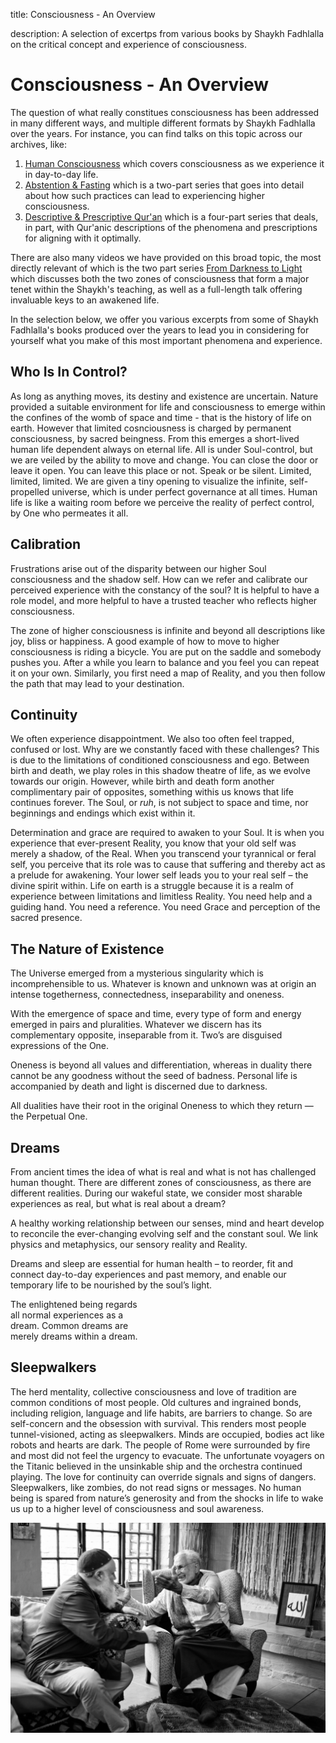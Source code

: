 title: Consciousness - An Overview

description: A selection of excertps from various books by Shaykh Fadhlalla on the critical concept and experience of consciousness.

# Consciousness - An Overview

The question of what really constitues consciousness has been addressed in many different ways, and multiple different formats by Shaykh Fadhlalla over the years. For instance, you can find talks on this topic across our archives, like:

1. [Human Consciousness](../../audios/single-talks/#human-consciousness) which covers consciousness as we experience it in day-to-day life.
2. [Abstention & Fasting](../../audios/series/abstention-fasting) which is a two-part series that goes into detail about how such practices can lead to experiencing higher consciousness.
3. [Descriptive & Prescriptive Qur'an](../../audios/series/descriptive-prescriptive-quran) which is a four-part series that deals, in part, with Qur'anic descriptions of the phenomena and prescriptions for aligning with it optimally.

There are also many videos we have provided on this broad topic, the most directly relevant of which is the two part series [From Darkness to Light](../../videos/quran/darkness-to-light/) which discusses both the two zones of consciousness that form a major tenet within the Shaykh's teaching, as well as a full-length talk offering invaluable keys to an awakened life.

In the selection below, we offer you various excerpts from some of Shaykh Fadhlalla's books produced over the years to lead you in considering for yourself what you make of this most important phenomena and experience.

## Who Is In Control?

As long as anything moves, its destiny and existence are uncertain. Nature provided a suitable environment for life and consciousness to emerge within the confines of the womb of space and time - that is the history of life on earth. However that limited cosnciousness is charged by permanent consciousness, by sacred beingness. From this emerges a short-lived human life dependent always on eternal life. All is under Soul-control, but we are veiled by the ability to move and change. You can close the door or leave it open. You can leave this place or not. Speak or be silent. Limited, limited, limited. We are given a tiny opening to visualize the infinite, self-propelled universe, which is under perfect governance at all times. Human life is like a waiting room before we perceive the reality of perfect control, by One who permeates it all.

## Calibration

Frustrations arise out of the disparity between our higher Soul consciousness and the shadow self. How can we refer and calibrate our perceived experience with the constancy of the soul? It is helpful to have a role model, and more helpful to have a trusted teacher who reflects higher consciousness. 

The zone of higher consciousness is infinite and beyond all descriptions like joy, bliss or happiness. A good example of how to move to higher consciousness is riding a bicycle. You are put on the saddle and somebody pushes you. After a while you learn to balance and you feel you can repeat it on your own. Similarly, you first need a map of Reality, and you then follow the path that may lead to your destination. 

## Continuity

We often experience disappointment. We also too often feel trapped, confused or lost. Why are we constantly faced with these challenges? This is due to the limitations of conditioned consciousness and ego. Between birth and death, we play roles in this shadow theatre of life, as we evolve towards our origin. However, while birth and death form another complimentary pair of opposites, something withis us knows that life continues forever. The Soul, or _ruh_, is not subject to space and time, nor beginnings and endings which exist within it.

Determination and grace are required to awaken to your Soul. It is when you experience that ever-present Reality, you know that your old self was merely a shadow, of the Real. When you transcend your tyrannical or feral self, you perceive that its role was to cause that suffering and thereby act as a prelude for awakening. Your lower self leads you to your real self – the divine spirit within. Life on earth is a struggle because it is a realm of experience between limitations and limitless Reality. You need help and a guiding hand. You need a reference. You need Grace and perception of the sacred presence. 

## The Nature of Existence   

The Universe emerged from a mysterious singularity which is incomprehensible to us. Whatever is known and unknown was at origin an intense togetherness, connectedness, inseparability and oneness.  

With the emergence of space and time, every type of form and energy emerged in pairs and pluralities. Whatever we discern has its complementary opposite, inseparable from it. Two’s are disguised expressions of the One.          

Oneness is beyond all values and differentiation, whereas in duality there cannot be any goodness without the seed of badness. Personal life is accompanied by death and light is discerned due to darkness.  

All dualities have their root in the original Oneness to which they return — the Perpetual One.    

## Dreams  

From ancient times the idea of what is real and what is not has challenged human thought. There are different zones of consciousness, as there are different realities. During our wakeful state, we consider most sharable experiences as real, but what is real about a dream?  

A healthy working relationship between our senses, mind and heart develop to reconcile the ever-changing evolving self and the constant soul. We link physics and metaphysics, our sensory reality and Reality.  

Dreams and sleep are essential for human health – to reorder, fit and connect day-to-day experiences and past memory, and enable our temporary life to be nourished by the soul’s light.  

The enlightened being regards  
all normal experiences as a  
dream. Common dreams are  
merely dreams within a dream.   

## Sleepwalkers    

The herd mentality, collective consciousness and love of tradition are common conditions of most people. Old cultures and ingrained bonds, including religion, language and life habits, are barriers to change. So are self-concern and the obsession with survival. This renders most people tunnel-visioned, acting as sleepwalkers. Minds are occupied, bodies act like robots and hearts are dark.
The people of Rome were surrounded by fire and most did not feel the urgency to evacuate. The unfortunate voyagers on the Titanic believed in the unsinkable ship and the orchestra continued playing. The love for continuity can override signals and signs of dangers. Sleepwalkers, like zombies, do not read signs or messages.
No human being is spared from nature’s generosity and from the shocks in life to wake us up to a higher level of consciousness and soul awareness.

![Wake up!](./img/sfh_celebrate.jpg)
